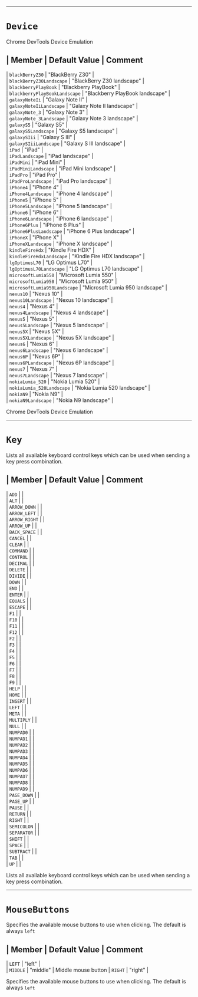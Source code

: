 -------
# `Device`

Chrome DevTools Device Emulation

| Member | Default Value | Comment 
-----------------------------------
| `blackBerryZ30` | "BlackBerry Z30" |  
| `blackBerryZ30Landscape` | "BlackBerry Z30 landscape" |  
| `blackberryPlayBook` | "Blackberry PlayBook" |  
| `blackberryPlayBookLandscape` | "Blackberry PlayBook landscape" |  
| `galaxyNoteIi` | "Galaxy Note II" |  
| `galaxyNoteIiLandscape` | "Galaxy Note II landscape" |  
| `galaxyNote_3` | "Galaxy Note 3" |  
| `galaxyNote_3Landscape` | "Galaxy Note 3 landscape" |  
| `galaxyS5` | "Galaxy S5" |  
| `galaxyS5Landscape` | "Galaxy S5 landscape" |  
| `galaxySIii` | "Galaxy S III" |  
| `galaxySIiiLandscape` | "Galaxy S III landscape" |  
| `iPad` | "iPad" |  
| `iPadLandscape` | "iPad landscape" |  
| `iPadMini` | "iPad Mini" |  
| `iPadMiniLandscape` | "iPad Mini landscape" |  
| `iPadPro` | "iPad Pro" |  
| `iPadProLandscape` | "iPad Pro landscape" |  
| `iPhone4` | "iPhone 4" |  
| `iPhone4Landscape` | "iPhone 4 landscape" |  
| `iPhone5` | "iPhone 5" |  
| `iPhone5Landscape` | "iPhone 5 landscape" |  
| `iPhone6` | "iPhone 6" |  
| `iPhone6Landscape` | "iPhone 6 landscape" |  
| `iPhone6Plus` | "iPhone 6 Plus" |  
| `iPhone6PlusLandscape` | "iPhone 6 Plus landscape" |  
| `iPhoneX` | "iPhone X" |  
| `iPhoneXLandscape` | "iPhone X landscape" |  
| `kindleFireHdx` | "Kindle Fire HDX" |  
| `kindleFireHdxLandscape` | "Kindle Fire HDX landscape" |  
| `lgOptimusL70` | "LG Optimus L70" |  
| `lgOptimusL70Landscape` | "LG Optimus L70 landscape" |  
| `microsoftLumia550` | "Microsoft Lumia 550" |  
| `microsoftLumia950` | "Microsoft Lumia 950" |  
| `microsoftLumia950Landscape` | "Microsoft Lumia 950 landscape" |  
| `nexus10` | "Nexus 10" |  
| `nexus10Landscape` | "Nexus 10 landscape" |  
| `nexus4` | "Nexus 4" |  
| `nexus4Landscape` | "Nexus 4 landscape" |  
| `nexus5` | "Nexus 5" |  
| `nexus5Landscape` | "Nexus 5 landscape" |  
| `nexus5X` | "Nexus 5X" |  
| `nexus5XLandscape` | "Nexus 5X landscape" |  
| `nexus6` | "Nexus 6" |  
| `nexus6Landscape` | "Nexus 6 landscape" |  
| `nexus6P` | "Nexus 6P" |  
| `nexus6PLandscape` | "Nexus 6P landscape" |  
| `nexus7` | "Nexus 7" |  
| `nexus7Landscape` | "Nexus 7 landscape" |  
| `nokiaLumia_520` | "Nokia Lumia 520" |  
| `nokiaLumia_520Landscape` | "Nokia Lumia 520 landscape" |  
| `nokiaN9` | "Nokia N9" |  
| `nokiaN9Landscape` | "Nokia N9 landscape" |  

Chrome DevTools Device Emulation


-------
# `Key`

Lists all available keyboard control keys which can be used when sending a key press combination.

| Member | Default Value | Comment 
-----------------------------------
| `ADD` |  |  
| `ALT` |  |  
| `ARROW_DOWN` |  |  
| `ARROW_LEFT` |  |  
| `ARROW_RIGHT` |  |  
| `ARROW_UP` |  |  
| `BACK_SPACE` |  |  
| `CANCEL` |  |  
| `CLEAR` |  |  
| `COMMAND` |  |  
| `CONTROL` |  |  
| `DECIMAL` |  |  
| `DELETE` |  |  
| `DIVIDE` |  |  
| `DOWN` |  |  
| `END` |  |  
| `ENTER` |  |  
| `EQUALS` |  |  
| `ESCAPE` |  |  
| `F1` |  |  
| `F10` |  |  
| `F11` |  |  
| `F12` |  |  
| `F2` |  |  
| `F3` |  |  
| `F4` |  |  
| `F5` |  |  
| `F6` |  |  
| `F7` |  |  
| `F8` |  |  
| `F9` |  |  
| `HELP` |  |  
| `HOME` |  |  
| `INSERT` |  |  
| `LEFT` |  |  
| `META` |  |  
| `MULTIPLY` |  |  
| `NULL` |  |  
| `NUMPAD0` |  |  
| `NUMPAD1` |  |  
| `NUMPAD2` |  |  
| `NUMPAD3` |  |  
| `NUMPAD4` |  |  
| `NUMPAD5` |  |  
| `NUMPAD6` |  |  
| `NUMPAD7` |  |  
| `NUMPAD8` |  |  
| `NUMPAD9` |  |  
| `PAGE_DOWN` |  |  
| `PAGE_UP` |  |  
| `PAUSE` |  |  
| `RETURN` |  |  
| `RIGHT` |  |  
| `SEMICOLON` |  |  
| `SEPARATOR` |  |  
| `SHIFT` |  |  
| `SPACE` |  |  
| `SUBTRACT` |  |  
| `TAB` |  |  
| `UP` |  |  

Lists all available keyboard control keys which can be used when sending a key press combination.


-------
# `MouseButtons`

Specifies the available mouse buttons to use when clicking. The default is always `left`

| Member | Default Value | Comment 
-----------------------------------
| `LEFT` | "left" |  
| `MIDDLE` | "middle" | Middle mouse button 
| `RIGHT` | "right" |  

Specifies the available mouse buttons to use when clicking. The default is always `left`


